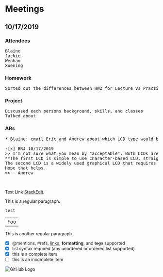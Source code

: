 # Meetings
>
## 10/17/2019
  
### Attendees
<pre>
Blaine
Jackie
Wenhao
Xuening
</pre>

### Homework
<pre>
Sorted out the differences between HW2 for Lecture vs Practicum
</pre>

### Project
<pre>
Discussed each persons background, skills, and classes
Talked about 
</pre>

### ARs
<pre>
* Blaine: email Eric and Andrew about which LCD type would be accepable for the project 

-[x] BRJ 10/17/2019
>> I'm not sure what you mean by "acceptable". Both LCDs are perfectly acceptable as "actuators" in the practicum project.
**The first LCD is simple to use character-based LCD, straight forward to use, and would make an excellent choice for a simple practicum project.**
The second LCD is a widely used graphical LCD that requires a C graphics library and, in my opinion, a 32 bit microcontroller with plenty of flash and RAM. If you'd like to go down that route, that's perfectly acceptable, although of course I wouldn't suggest you do that.
Hope that helps.
>> - Andrew
			

</pre>
Test Link [StackEdit](https://stackedit.io/).

>

This is a regular paragraph.
<pre>test</pre>
<table>
    <tr>
        <td>Foo</td>
    </tr>
</table>

This is another regular paragraph.

- [x] @mentions, #refs, [links](), **formatting**, and <del>tags</del> supported
- [x] list syntax required (any unordered or ordered list supported)
- [x] this is a complete item
- [ ] this is an incomplete item

![GitHub Logo](/images/logo.png)
